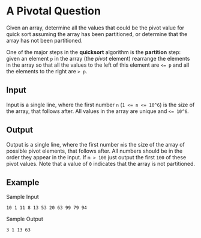 # A Pivotal Question

Given an array, determine all the values that could be the pivot value for quick sort assuming the array has been partitioned, or determine that the array has not been partitioned.

One of the major steps in the **quicksort** algorithm is the **partition** step: given an element `p` in the array (the _pivot_ element) rearrange the elements in the array so that all the values to the left of this element are `<= p` and all the elements to the right are `> p`.

## Input

Input is a single line, where the first number `n` (`1 <= n <= 10^6`) is the size of the array, that follows after. All values in the array are unique and `<= 10^6`.

## Output

Output is a single line, where the first number `m`is the size of the array of possible pivot elements, that follows after. All numbers should be in the order they appear in the input. If `m > 100` just output the first `100` of these pivot values. Note that a value of `0` indicates that the array is not partitioned.

## Example

Sample Input

```
10 1 11 8 13 53 20 63 99 79 94
```

Sample Output

```
3 1 13 63
```
